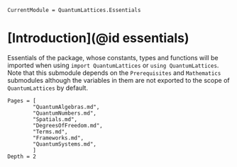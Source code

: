 ```@meta
CurrentModule = QuantumLattices.Essentials
```

# [Introduction](@id essentials)

Essentials of the package, whose constants, types and functions will be imported when using `import QuantumLattices` or `using QuantumLattices`. Note that this submodule depends on the `Prerequisites` and `Mathematics` submodules although the variables in them are not exported to the scope of `QuantumLattices` by default.

```@contents
Pages = [
        "QuantumAlgebras.md",
        "QuantumNumbers.md",
        "Spatials.md",
        "DegreesOfFreedom.md",
        "Terms.md",
        "Frameworks.md",
        "QuantumSystems.md",
        ]
Depth = 2
```
